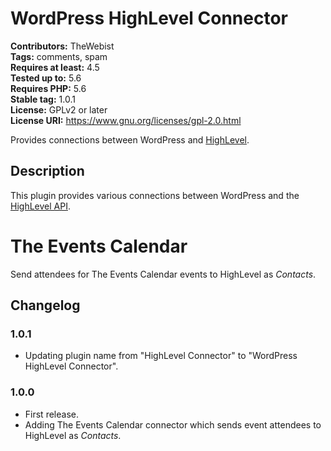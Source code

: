 # WordPress HighLevel Connector #
**Contributors:** TheWebist  
**Tags:** comments, spam  
**Requires at least:** 4.5  
**Tested up to:** 5.6  
**Requires PHP:** 5.6  
**Stable tag:** 1.0.1  
**License:** GPLv2 or later  
**License URI:** https://www.gnu.org/licenses/gpl-2.0.html  

Provides connections between WordPress and [HighLevel](https://gohighlevel.com).

## Description ##

This plugin provides various connections between WordPress and the [HighLevel API](https://developers.gohighlevel.com/).

# The Events Calendar #

Send attendees for The Events Calendar events to HighLevel as *Contacts*.

## Changelog ##

### 1.0.1 ###
* Updating plugin name from "HighLevel Connector" to "WordPress HighLevel Connector".

### 1.0.0 ###
* First release.
* Adding The Events Calendar connector which sends event attendees to HighLevel as *Contacts*.
